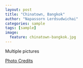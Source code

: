 ```yaml
---
layout: post
title: "Chinatown, Bangkok"
author: "Napassorn Lerdsudwichai"
categories: sample
tags: [sample]
image:
  feature: chinatown-bangkok.jpg
---
```


Multiple pictures

[Photo Credits](http://www.ghcoptions.com/chinatown-bangkok/)
